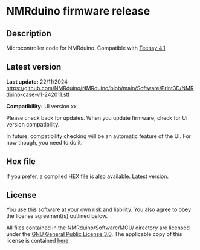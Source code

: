 # NMRduino firmware release

## Description 
Microcontroller code for NMRduino.  Compatible with [Teensy 4.1](https://www.pjrc.com/store/teensy41.html)

## Latest version
**Last update:** 22/11/2024 
https://github.com/NMRduino/NMRduino/blob/main/Software/Print3D/NMRduino-case-v1-242011.stl  

**Compatibility:** UI version xx

Please check back for updates.  When you update firmware, check for UI version compatibility.  

In future, compatibility checking will be an automatic feature of the UI.  For now though, you need to do it.

## Hex file
If you prefer, a compiled HEX file is also available.  Latest version.

## License
You use this software at your own risk and liability.  You also agree to obey the license agreement(s) outlined below.  

All files contained in the NMRduino/Software/MCU/ directory are licensed under the [GNU General Public License 3.0](https://www.gnu.org/licenses/gpl-3.0.en.html#license-text).  The applicable copy of this license is contained [here](https://github.com/NMRduino/NMRduino/blob/main/Software/MCU/License/gpl-3.0.txt).
